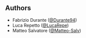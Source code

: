 ## Authors 
* Fabrizio Durante ([@Durante94](https://github.com/Durante94))
* Luca Repetto  ([@LucaRepe](https://github.com/LucaRepe))
* Matteo Salvatore  ([@Matteo-Salv](https://github.com/Matteo-Salv))
